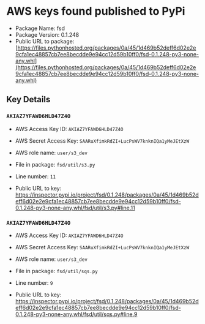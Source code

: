 # AWS keys found published to PyPi

* Package Name: fsd
* Package Version: 0.1.248
* Public URL to package: [https://files.pythonhosted.org/packages/0a/45/1d469b52deff6d02e2e9cfa1ec48857cb7ee8becdde9e94cc12d59b10ff0/fsd-0.1.248-py3-none-any.whl](https://files.pythonhosted.org/packages/0a/45/1d469b52deff6d02e2e9cfa1ec48857cb7ee8becdde9e94cc12d59b10ff0/fsd-0.1.248-py3-none-any.whl)

## Key Details

### `AKIAZ7YFAWD6HLD47Z4O`

* AWS Access Key ID: `AKIAZ7YFAWD6HLD47Z4O`
* AWS Secret Access Key: `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` 
* AWS role name: `user/s3_dev`
* File in package: `fsd/util/s3.py`
* Line number: `11`

* Public URL to key: https://inspector.pypi.io/project/fsd/0.1.248/packages/0a/45/1d469b52deff6d02e2e9cfa1ec48857cb7ee8becdde9e94cc12d59b10ff0/fsd-0.1.248-py3-none-any.whl/fsd/util/s3.py#line.11



### `AKIAZ7YFAWD6HLD47Z4O`

* AWS Access Key ID: `AKIAZ7YFAWD6HLD47Z4O`
* AWS Secret Access Key: `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` 
* AWS role name: `user/s3_dev`
* File in package: `fsd/util/sqs.py`
* Line number: `9`

* Public URL to key: https://inspector.pypi.io/project/fsd/0.1.248/packages/0a/45/1d469b52deff6d02e2e9cfa1ec48857cb7ee8becdde9e94cc12d59b10ff0/fsd-0.1.248-py3-none-any.whl/fsd/util/sqs.py#line.9


